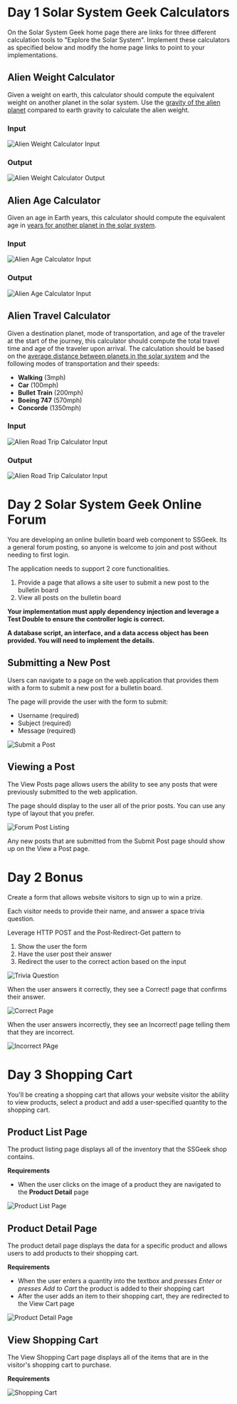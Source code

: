 
# Day 1 Solar System Geek Calculators
On the Solar System Geek home page there are links for three different calculation tools to "Explore the Solar System". Implement these calculators as specified below and modify the home page links to point to your implementations.

## Alien Weight Calculator
Given a weight on earth, this calculator should compute the equivalent weight on another planet in the solar system.  Use the [gravity of the alien planet](http://www.aerospaceweb.org/question/astronomy/q0227.shtml) compared to earth gravity to calculate the alien weight.
### Input
![Alien Weight Calculator Input](etc/alien_weight_input.png)
### Output
![Alien Weight Calculator Output](etc/alien_weight_output.png)

## Alien Age Calculator
Given an age in Earth years, this calculator should compute the equivalent age in [years for another planet in the solar system](http://www.enchantedlearning.com/subjects/astronomy/age.shtml).

### Input
![Alien Age Calculator Input](etc/alien_age_input.png)
### Output
![Alien Age Calculator Input](etc/alien_age_output.png)

## Alien Travel Calculator
Given a destination planet, mode of transportation, and age of the traveler at the start of the journey, this calculator should compute the total travel time and age of the traveler upon arrival. The calculation should be based on the [average distance between planets in the solar system](http://theplanets.org/distances-between-planets/) and the following modes of transportation and their speeds:

- **Walking** (3mph)
- **Car** (100mph)
- **Bullet Train** (200mph)
- **Boeing 747** (570mph)
- **Concorde** (1350mph)

### Input
![Alien Road Trip Calculator Input](etc/alien_roadtrip_input.png)
### Output
![Alien Road Trip Calculator Input](etc/alien_roadtrip_output.png)


# Day 2 Solar System Geek Online Forum

You are developing an online bulletin board web component to SSGeek. Its a general forum posting, so anyone is welcome to join and post without needing to first login.

The application needs to support 2 core functionalities.
1. Provide a page that allows a site user to submit a new post to the bulletin board
2. View all posts on the bulletin board

**Your implementation must apply dependency injection and leverage a Test Double to ensure the controller logic is correct.**

**A database script, an interface, and a data access object has been provided. You will need to implement the details.**

## Submitting a New Post

Users can navigate to a page on the web application that provides them with a form to submit a new post for a bulletin board.

The page will provide the user with the form to submit:
* Username (required)
* Subject  (required)
* Message  (required)

![Submit a Post](etc/new_post.png)

## Viewing a Post

The View Posts page allows users the ability to see any posts that were previously submitted to the web application.

The page should display to the user all of the prior posts. You can use any type of layout that you prefer. 

![Forum Post Listing](etc/forum_posts.png)

Any new posts that are submitted from the Submit Post page should show up on the View a Post page.


# Day 2 Bonus

Create a form that allows website visitors to sign up to win a prize.

Each visitor needs to provide their name, and answer a space trivia question.

Leverage HTTP POST and the Post-Redirect-Get pattern to
1. Show the user the form
2. Have the user post their answer
3. Redirect the user to the correct action based on the input

![Trivia Question](etc/bonus_survey.png)

When the user answers it correctly, they see a Correct! page that confirms their answer.

![Correct Page](etc/bonus_correct_answer.png)

When the user answers incorrectly, they see an Incorrect! page telling them that they are incorrect.

![Incorrect PAge](etc/bonus_incorrect_answer.png)

# Day 3 Shopping Cart

You'll be creating a shopping cart that allows your website visitor the ability to view products, select a product and add a user-specified quantity to the shopping cart.

## Product List Page

The product listing page displays all of the inventory that the SSGeek shop contains.

**Requirements**

- When the user clicks on the image of a product they are navigated to the **Product Detail** page

![Product List Page](etc/products.png)

## Product Detail Page

The product detail page displays the data for a specific product and allows users to add products to their shopping cart.

**Requirements**

- When the user enters a quantity into the textbox and *presses Enter* or *presses Add to Cart* the product is added to their shopping cart
- After the user adds an item to their shopping cart, they are redirected to the View Cart page

![Product Detail Page](etc/product_detail.png)

## View Shopping Cart

The View Shopping Cart page displays all of the items that are in the visitor's shopping cart to purchase.

**Requirements**

![Shopping Cart](etc/view_cart.png)

